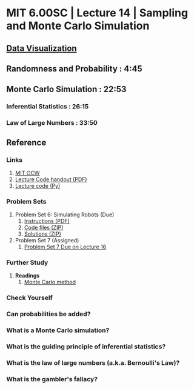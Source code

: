 # MIT 6.00SC | Lecture 14 | Sampling and Monte Carlo Simulation #

## [Data Visualization](https://www.youtube.com/watch?v=ddtobc-AOK4&list=PLB2BE3D6CA77BB8F7#t=43) ##

## Randomness and Probability : 4:45 ##
## Monte Carlo Simulation : 22:53 ##
### Inferential Statistics : 26:15 ###
### Law of Large Numbers : 33:50 ###



## Reference ##
### Links ###

1. [MIT OCW](http://ocw.mit.edu/courses/electrical-engineering-and-computer-science/6-00sc-introduction-to-computer-science-and-programming-spring-2011/unit-2/lecture-14-sampling-and-monte-carlo-simulation/)
2. [Lecture Code handout (PDF)](http://ocw.mit.edu/courses/electrical-engineering-and-computer-science/6-00sc-introduction-to-computer-science-and-programming-spring-2011/unit-2/lecture-14-sampling-and-monte-carlo-simulation/MIT6_00SCS11_lec14.pdf)
3. [Lecture code (Py)](http://ocw.mit.edu/courses/electrical-engineering-and-computer-science/6-00sc-introduction-to-computer-science-and-programming-spring-2011/unit-2/lecture-14-sampling-and-monte-carlo-simulation/lec14.py)

### Problem Sets ###

1. Problem Set 6: Simulating Robots (Due)
    1. [Instructions (PDF)](http://ocw.mit.edu/courses/electrical-engineering-and-computer-science/6-00sc-introduction-to-computer-science-and-programming-spring-2011/unit-2/lecture-14-sampling-and-monte-carlo-simulation/MIT6_00SCS11_ps6.pdf)
    2.  [Code files (ZIP) ](http://ocw.mit.edu/courses/electrical-engineering-and-computer-science/6-00sc-introduction-to-computer-science-and-programming-spring-2011/unit-2/lecture-14-sampling-and-monte-carlo-simulation/ps6.zip)
    3. [Solutions (ZIP)](http://ocw.mit.edu/courses/electrical-engineering-and-computer-science/6-00sc-introduction-to-computer-science-and-programming-spring-2011/unit-2/lecture-14-sampling-and-monte-carlo-simulation/ps6_sol.zip)
2. Problem Set 7 (Assigned)
    1. [Problem Set 7 Due on Lecture 16](http://ocw.mit.edu/courses/electrical-engineering-and-computer-science/6-00sc-introduction-to-computer-science-and-programming-spring-2011/unit-2/lecture-16-using-randomness-to-solve-non-random-problems)


### Further Study ###

1. **Readings**
    1. [Monte Carlo method ](http://en.wikipedia.org/wiki/Monte_Carlo_method)



### Check Yourself ###
### Can probabilities be added? ###
### What is a Monte Carlo simulation? ###
### What is the guiding principle of inferential statistics? ###
### What is the law of large numbers (a.k.a. Bernoulli's Law)? ###
### What is the gambler's fallacy? ###


